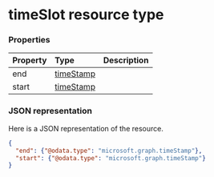 # timeSlot resource type




### Properties
| Property	   | Type	|Description|
|:---------------|:--------|:----------|
|end|[timeStamp](timestamp.md)||
|start|[timeStamp](timestamp.md)||

### JSON representation

Here is a JSON representation of the resource.

<!-- {
  "blockType": "resource",
  "optionalProperties": [

  ],
  "@odata.type": "microsoft.graph.timeslot"
}-->

```json
{
  "end": {"@odata.type": "microsoft.graph.timeStamp"},
  "start": {"@odata.type": "microsoft.graph.timeStamp"}
}

```

<!-- uuid: 8fcb5dbc-d5aa-4681-8e31-b001d5168d79
2015-10-25 14:57:30 UTC -->
<!-- {
  "type": "#page.annotation",
  "description": "timeSlot resource",
  "keywords": "",
  "section": "documentation",
  "tocPath": ""
}-->